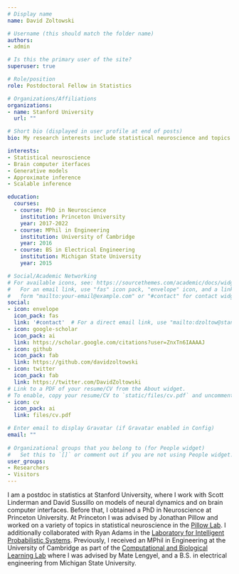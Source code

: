 ```yaml
---
# Display name
name: David Zoltowski

# Username (this should match the folder name)
authors:
- admin

# Is this the primary user of the site?
superuser: true

# Role/position
role: Postdoctoral Fellow in Statistics 

# Organizations/Affiliations
organizations:
- name: Stanford University
  url: ""

# Short bio (displayed in user profile at end of posts)
bio: My research interests include statistical neuroscience and topics in Bayesian machine learning. 

interests:
- Statistical neuroscience
- Brain computer iterfaces
- Generative models
- Approximate inference
- Scalable inference

education:
  courses:
  - course: PhD in Neuroscience
    institution: Princeton University
    year: 2017-2022
  - course: MPhil in Engineering
    institution: University of Cambridge
    year: 2016
  - course: BS in Electrical Engineering
    institution: Michigan State University
    year: 2015

# Social/Academic Networking
# For available icons, see: https://sourcethemes.com/academic/docs/widgets/#icons
#   For an email link, use "fas" icon pack, "envelope" icon, and a link in the
#   form "mailto:your-email@example.com" or "#contact" for contact widget.
social:
- icon: envelope
  icon_pack: fas
  link: '#contact'  # For a direct email link, use "mailto:dzoltow@stanford.edu".
- icon: google-scholar
  icon_pack: ai
  link: https://scholar.google.com/citations?user=ZnxTn6IAAAAJ
- icon: github
  icon_pack: fab
  link: https://github.com/davidzoltowski
- icon: twitter
  icon_pack: fab
  link: https://twitter.com/DavidZoltowski
# Link to a PDF of your resume/CV from the About widget.
# To enable, copy your resume/CV to `static/files/cv.pdf` and uncomment the lines below.  
- icon: cv
  icon_pack: ai
  link: files/cv.pdf

# Enter email to display Gravatar (if Gravatar enabled in Config)
email: ""
  
# Organizational groups that you belong to (for People widget)
#   Set this to `[]` or comment out if you are not using People widget.  
user_groups:
- Researchers
- Visitors
---
```


I am a postdoc in statistics at Stanford University, where I work with Scott Linderman and David Sussillo on models of neural dynamics and on brain computer interfaces. Before that, I obtained a PhD in Neuroscience at Princeton University. At Princeton I was advised by Jonathan Pillow and worked on a variety of topics in statistical neuroscience in the [Pillow Lab](https://pillowlab.princeton.edu/). I additionally collaborated with Ryan Adams in the [Laboratory for Intelligent Probabilistic Systems](http://lips.cs.princeton.edu/). Previously, I received an MPhil in Engineering at the University of Cambridge as part of the [Computational and Biological Learning Lab](http://learning.eng.cam.ac.uk/Public/) where I was advised by Mate Lengyel, and a B.S. in electrical engineering from Michigan State University.
